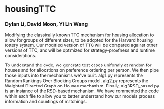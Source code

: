 # housingTTC
### Dylan Li, David Moon, Yi Lin Wang
Modifying the classically known TTC mechanism for housing allocation to allow for groups of different sizes, to be adopted for the Harvard housing lottery system. Our modified version of TTC will be compared against other versions of TTC, and will be optimized for strategy-proofness and runtime considerations. 

To understand the code, we generate test cases uniformly at random for houses and for allocations on preference ordering per person. We then pipe those inputs into the mechanisms we've built. alg1.py represents the Random Rankings Over Blocking Groups model. alg2.py represents the Weighted Directed Graph on Houses mechanism. Finally, alg3RSD_based.py is an instance of the RSD-based mechanism. We have commented the code within each file to allow you to better understand how our models process information and countings of matchings. 
